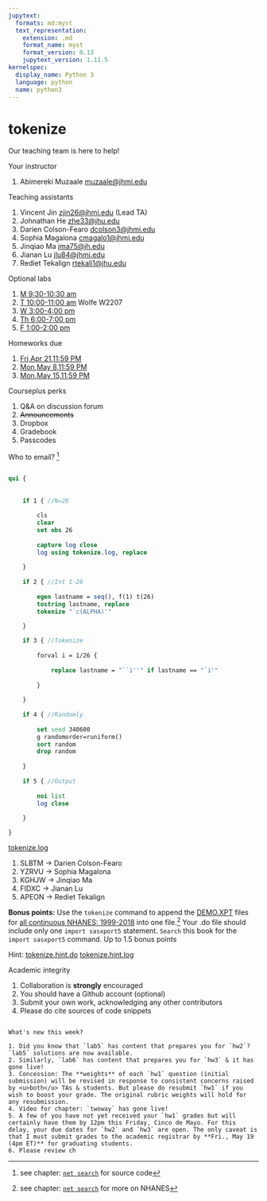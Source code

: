 ```yaml
---
jupytext:
  formats: md:myst
  text_representation:
    extension: .md
    format_name: myst
    format_version: 0.13
    jupytext_version: 1.11.5
kernelspec:
  display_name: Python 3
  language: python
  name: python3
---
```


# tokenize

Our teaching team is here to help!

Your instructor

1. Abimereki Muzaale muzaale@jhmi.edu 

Teaching assistants

1. Vincent Jin zjin26@jhmi.edu (Lead TA)
2. Johnathan He zhe33@jhu.edu  
3. Darien Colson-Fearo dcolson3@jhmi.edu   
4. Sophia Magalona cmagalo1@jhmi.edu  
5. Jinqiao Ma jma75@jh.edu  
6. Jianan Lu jlu84@jhmi.edu  
7. Rediet Tekalign rtekali1@jhu.edu 

Optional labs

1. [M 9:30-10:30 am](lab6.md)
2. [T 10:00-11:00 am](lab6.md) Wolfe W2207
3. [W 3:00-4:00 pm](lab6.md)
4. [Th 6:00-7:00 pm](lab6.md)
5. [F 1:00-2:00 pm](lab6.md)

Homeworks due  

1. [Fri,Apr 21,11:59 PM](hw1.md)
2. [Mon,May 8,11:59 PM](hw2.md)
3. [Mon,May 15,11:59 PM](hw3.md)

Courseplus perks

1. Q&A on discussion forum
2. <strike>Announcements</strike> 
3. Dropbox
4. Gradebook
5. Passcodes

Who to email? [^1]

```stata

qui {
    
    
    if 1 { //N=26
        
        cls
        clear
        set obs 26
        
        capture log close 
        log using tokenize.log, replace  
        
    }
    
    if 2 { //Int 1-26
        
        egen lastname = seq(), f(1) t(26)
        tostring lastname, replace 
        tokenize "`c(ALPHA)'" 
        
    }

    if 3 { //Tokenize
        
        forval i = 1/26 {
            
            replace lastname = "``i''" if lastname == "`i'" 
            
        }
        
    }
    
    if 4 { //Randomly
        
        set seed 340600
        g randomorder=runiform()
        sort random  
        drop random    
        
    }
    
    if 5 { //Output
        
        noi list 
        log close 
        
    }

}


```

[tokenize.log](https://raw.githubusercontent.com/jhustata/book/main/tokenize.log)

1. SLBTM -> Darien Colson-Fearo
2. YZRVU -> Sophia Magalona
3. KGHJW -> Jinqiao Ma
4. FIDXC -> Jianan Lu
5. APEON -> Rediet Tekalign

**Bonus points:** Use the `tokenize` command to append the [DEMO.XPT](https://wwwn.cdc.gov/Nchs/Nhanes/2005-2006/DEMO_D.XPT) files for [all continuous NHANES: 1999-2018](https://wwwn.cdc.gov/nchs/nhanes/search/datapage.aspx?Component=Demographics) into one file.[^2]
Your .do file should include only one `import sasxport5` statement.
`Search` this book for the `import sasxport5` command. Up to 1.5 bonus points

Hint: [tokenize.hint.do](tokenize.hint.do) [tokenize.hint.log](tokenize.hint.log)

Academic integrity

1. Collaboration is **strongly** encouraged
2. You should have a Github account (optional)
3. Submit your own work, acknowledging any other contributors
4. Please do cite sources of code snippets

```{seealso}

What's new this week?

1. Did you know that `lab5` has content that prepares you for `hw2`? `lab5` solutions are now available.
2. Similarly, `lab6` has content that prepares you for `hw3` & it has gone live!
3. Concession: The **weights** of each `hw1` question (initial submission) will be revised in response to consistent concerns raised by <u>both</u> TAs & students. But please do resubmit `hw1` if you wish to boost your grade. The original rubric weights will hold for any resubmission. 
4. Video for chapter: `twoway` has gone live!
5. A few of you have not yet received your `hw1` grades but will certainly have them by 12pm this Friday, Cinco de Mayo. For this delay, your due dates for `hw2` and `hw3` are open. The only caveat is that I must submit grades to the academic registrar by **Fri., May 19 (4pm ET)** for graduating students. 
6. Please review ch 

```


[^1]: see chapter: [`net search`](zzz.md) for source code
[^2]: see chapter: [`net search`](zzz.md) for more on NHANES
